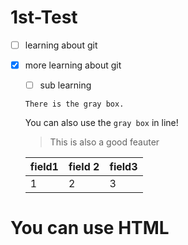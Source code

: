 # 1st-Test
- [ ] learning about git
- [x] more learning about git
  - [ ] sub learning
  
  
  
  ```
  There is the gray box.
  ```
  
  You can also use the `gray box` in line!
  
  > This is also a good feauter
  
  field1 | field 2 | field3
  --- | --- | ---|
  1 | 2| 3

<h1> You can use HTML </h1>
